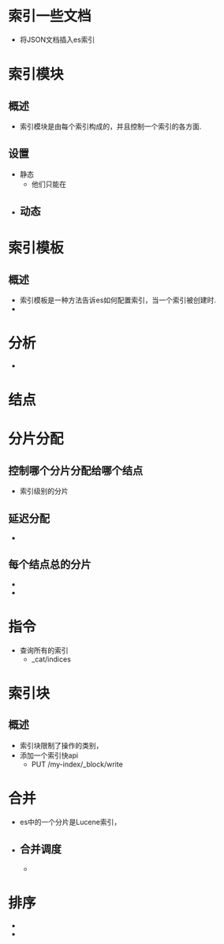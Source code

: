 # 索引一些文档
- 将JSON文档插入es索引

# 索引模块
## 概述
- 索引模块是由每个索引构成的，并且控制一个索引的各方面.

## 设置
- 静态
	- 他们只能在
- 动态
	- 


# 索引模板
## 概述
- 索引模板是一种方法告诉es如何配置索引，当一个索引被创建时.
- 

# 分析
- 

# 结点


# 分片分配
## 控制哪个分片分配给哪个结点
- 索引级别的分片

## 延迟分配
- 


## 每个结点总的分片
- 
- 

# 指令
- 查询所有的索引
	- \_cat/indices


# 索引块
## 概述
- 索引块限制了操作的类别，
- 添加一个索引快api
	- PUT /my-index/\_block/write

# 合并
- es中的一个分片是Lucene索引，
- 合并调度
	- 
	- 

# 排序
- 
- 
